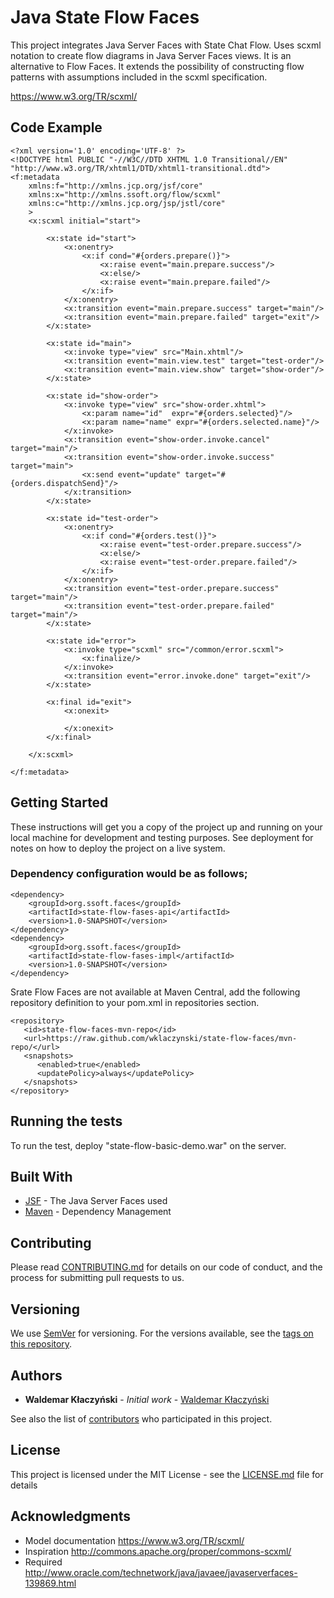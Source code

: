 # Java State Flow Faces
This project integrates Java Server Faces with State Chat Flow. Uses scxml notation to create flow diagrams in Java Server Faces views. It is an alternative to Flow Faces. It extends the possibility of constructing flow patterns with assumptions included in the scxml specification.

https://www.w3.org/TR/scxml/

## Code Example
```
<?xml version='1.0' encoding='UTF-8' ?>
<!DOCTYPE html PUBLIC "-//W3C//DTD XHTML 1.0 Transitional//EN" "http://www.w3.org/TR/xhtml1/DTD/xhtml1-transitional.dtd">
<f:metadata
    xmlns:f="http://xmlns.jcp.org/jsf/core"
    xmlns:x="http://xmlns.ssoft.org/flow/scxml"
    xmlns:c="http://xmlns.jcp.org/jsp/jstl/core"
    >
    <x:scxml initial="start">

        <x:state id="start">
            <x:onentry>
                <x:if cond="#{orders.prepare()}">
                    <x:raise event="main.prepare.success"/>
                    <x:else/>
                    <x:raise event="main.prepare.failed"/>
                </x:if>
            </x:onentry>
            <x:transition event="main.prepare.success" target="main"/>
            <x:transition event="main.prepare.failed" target="exit"/>
        </x:state>

        <x:state id="main">
            <x:invoke type="view" src="Main.xhtml"/>
            <x:transition event="main.view.test" target="test-order"/>
            <x:transition event="main.view.show" target="show-order"/>
        </x:state> 

        <x:state id="show-order"> 
            <x:invoke type="view" src="show-order.xhtml">
                <x:param name="id"  expr="#{orders.selected}"/>
                <x:param name="name" expr="#{orders.selected.name}"/>
            </x:invoke>
            <x:transition event="show-order.invoke.cancel" target="main"/>
            <x:transition event="show-order.invoke.success" target="main">
                <x:send event="update" target="#{orders.dispatchSend}"/>
            </x:transition>
        </x:state>      

        <x:state id="test-order">
            <x:onentry>
                <x:if cond="#{orders.test()}">
                    <x:raise event="test-order.prepare.success"/>
                    <x:else/>
                    <x:raise event="test-order.prepare.failed"/>
                </x:if>
            </x:onentry>
            <x:transition event="test-order.prepare.success" target="main"/>
            <x:transition event="test-order.prepare.failed" target="main"/>
        </x:state>

        <x:state id="error"> 
            <x:invoke type="scxml" src="/common/error.scxml">
                <x:finalize/>
            </x:invoke>
            <x:transition event="error.invoke.done" target="exit"/>
        </x:state>      

        <x:final id="exit">
            <x:onexit>

            </x:onexit>
        </x:final>

    </x:scxml>    

</f:metadata>
```
## Getting Started

These instructions will get you a copy of the project up and running on your local machine for development and testing purposes. See deployment for notes on how to deploy the project on a live system.

### Dependency configuration would be as follows;
```
<dependency>
    <groupId>org.ssoft.faces</groupId>
    <artifactId>state-flow-fases-api</artifactId>
    <version>1.0-SNAPSHOT</version>
</dependency>
<dependency>
    <groupId>org.ssoft.faces</groupId>
    <artifactId>state-flow-fases-impl</artifactId>
    <version>1.0-SNAPSHOT</version>
</dependency>
```

Srate Flow Faces are not available at Maven Central,  add the following repository definition to your pom.xml in repositories section.
```
<repository>
   <id>state-flow-faces-mvn-repo</id>
   <url>https://raw.github.com/wklaczynski/state-flow-faces/mvn-repo/</url>
   <snapshots>
      <enabled>true</enabled>
      <updatePolicy>always</updatePolicy>
   </snapshots>
</repository>
```
## Running the tests

To run the test, deploy "state-flow-basic-demo.war" on the server.

## Built With

* [JSF](http://www.oracle.com/technetwork/java/javaee/javaserverfaces-139869.html) - The Java Server Faces used 
* [Maven](https://maven.apache.org/) - Dependency Management

## Contributing
Please read [CONTRIBUTING.md](CONTRIBUTING.md) for details on our code of conduct, and the process for submitting pull requests to us.

## Versioning

We use [SemVer](http://semver.org/) for versioning. For the versions available, see the [tags on this repository](https://github.com/wklaczynski/state-flow-faces/tags). 


## Authors

* **Waldemar Kłaczyński** - *Initial work* - [Waldemar Kłaczyński](https://github.com/wklaczynski)

See also the list of [contributors](https://github.com/wklaczynski/state-flow-faces/contributors) who participated in this project.

## License

This project is licensed under the MIT License - see the [LICENSE.md](LICENSE.md) file for details

## Acknowledgments

* Model documentation https://www.w3.org/TR/scxml/
* Inspiration http://commons.apache.org/proper/commons-scxml/
* Required http://www.oracle.com/technetwork/java/javaee/javaserverfaces-139869.html


